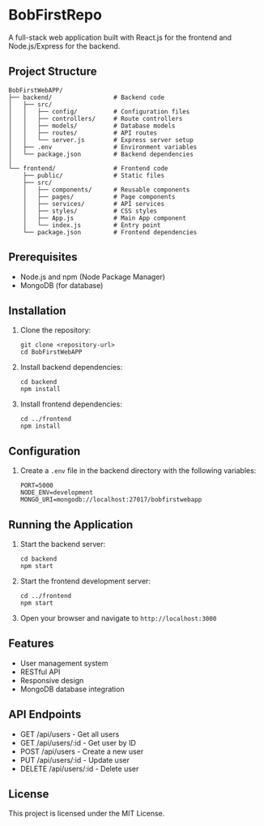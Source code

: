 # BobFirstRepo

A full-stack web application built with React.js for the frontend and Node.js/Express for the backend.

## Project Structure

```
BobFirstWebAPP/
├── backend/                 # Backend code
│   ├── src/
│   │   ├── config/          # Configuration files
│   │   ├── controllers/     # Route controllers
│   │   ├── models/          # Database models
│   │   ├── routes/          # API routes
│   │   └── server.js        # Express server setup
│   ├── .env                 # Environment variables
│   └── package.json         # Backend dependencies
│
└── frontend/                # Frontend code
    ├── public/              # Static files
    ├── src/
    │   ├── components/      # Reusable components
    │   ├── pages/           # Page components
    │   ├── services/        # API services
    │   ├── styles/          # CSS styles
    │   ├── App.js           # Main App component
    │   └── index.js         # Entry point
    └── package.json         # Frontend dependencies
```

## Prerequisites

- Node.js and npm (Node Package Manager)
- MongoDB (for database)

## Installation

1. Clone the repository:
   ```
   git clone <repository-url>
   cd BobFirstWebAPP
   ```

2. Install backend dependencies:
   ```
   cd backend
   npm install
   ```

3. Install frontend dependencies:
   ```
   cd ../frontend
   npm install
   ```

## Configuration

1. Create a `.env` file in the backend directory with the following variables:
   ```
   PORT=5000
   NODE_ENV=development
   MONGO_URI=mongodb://localhost:27017/bobfirstwebapp
   ```

## Running the Application

1. Start the backend server:
   ```
   cd backend
   npm start
   ```

2. Start the frontend development server:
   ```
   cd ../frontend
   npm start
   ```

3. Open your browser and navigate to `http://localhost:3000`

## Features

- User management system
- RESTful API
- Responsive design
- MongoDB database integration

## API Endpoints

- GET /api/users - Get all users
- GET /api/users/:id - Get user by ID
- POST /api/users - Create a new user
- PUT /api/users/:id - Update user
- DELETE /api/users/:id - Delete user

## License

This project is licensed under the MIT License.
